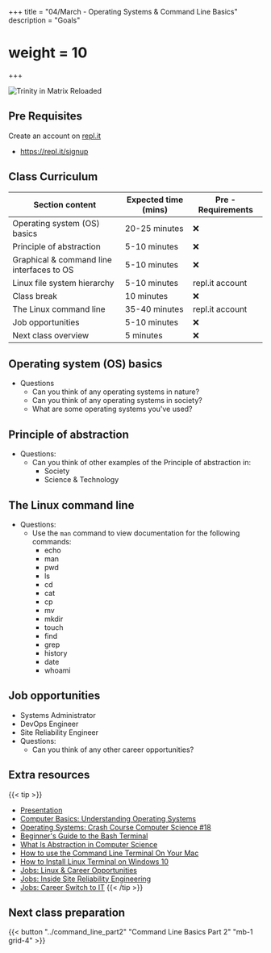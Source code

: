 +++
title = "04/March - Operating Systems & Command Line Basics"
description = "Goals"
# weight = 10
+++

![Trinity in Matrix Reloaded](https://external-preview.redd.it/xkDEPvZx_lcEKXke2t9UniK-4zD_BrbM3Oy-HMIsaSE.jpg?auto=webp&s=e3268a6044c48c375dc7f254d34b60bea5e40f2a)

## Pre Requisites

Create an account on [repl.it](https://repl.it/signup)

- https://repl.it/signup

## Class Curriculum

| Section content                             | Expected time (mins) | Pre - Requirements |
| ------------------------------------------- | -------------------- | ------------------ |
| Operating system (OS) basics                | 20-25 minutes        | ❌                  |
| Principle of abstraction                    | 5-10 minutes         | ❌                  |
| Graphical & command line interfaces to OS   | 5-10 minutes         | ❌                  |
| Linux file system hierarchy                 | 5-10 minutes         | repl.it account    |
| Class break                                 | 10 minutes           | ❌                  |
| The Linux command line                      | 35-40 minutes        | repl.it account    |
| Job opportunities                           | 5-10 minutes         | ❌                  |
| Next class overview                         | 5 minutes            | ❌                  |

## Operating system (OS) basics
- Questions
  - Can you think of any operating systems in nature?
  - Can you think of any operating systems in society?
  - What are some operating systems you've used?
  
## Principle of abstraction
- Questions:
  - Can you think of other examples of the Principle of abstraction in:
    - Society
    - Science & Technology
  
## The Linux command line
- Questions:
  - Use the `man` command to view documentation for the following commands:
    - echo 
    - man
    - pwd
    - ls
    - cd
    - cat
    - cp
    - mv
    - mkdir
    - touch
    - find
    - grep
    - history
    - date
    - whoami

  
## Job opportunities
- Systems Administrator
- DevOps Engineer
- Site Reliability Engineer
- Questions:
  - Can you think of any other career opportunities?

## Extra resources
{{< tip >}}
- [Presentation](https://docs.google.com/presentation/d/1SvSWzSK45t7ysdm8pBSc04OoIaMq8KmAg2uhpuQq2TY/edit?usp=sharing)
- [Computer Basics: Understanding Operating Systems](https://www.youtube.com/watch?v=fkGCLIQx1MI)
- [Operating Systems: Crash Course Computer Science #18](https://www.youtube.com/watch?v=26QPDBe-NB8)
- [Beginner's Guide to the Bash Terminal](https://www.youtube.com/watch?v=oxuRxtrO2Ag)
- [What Is Abstraction in Computer Science](https://www.youtube.com/watch?v=_y-5nZAbgt4)
- [How to use the Command Line Terminal On Your Mac](https://www.youtube.com/watch?v=FfT8OfMpARM)
- [How to Install Linux Terminal on Windows 10](https://www.youtube.com/watch?v=LLlfLpvQg04)
- [Jobs: Linux & Career Opportunities](https://www.youtube.com/watch?v=Ic2GhUnlN38)
- [Jobs: Inside Site Reliability Engineering](https://www.youtube.com/watch?v=-Tz-HYeWyzY)
- [Jobs: Career Switch to IT](https://www.youtube.com/watch?v=NyCyknm_n8M)
  {{< /tip >}}


## Next class preparation

{{< button "../command_line_part2" "Command Line Basics Part 2" "mb-1 grid-4" >}}

